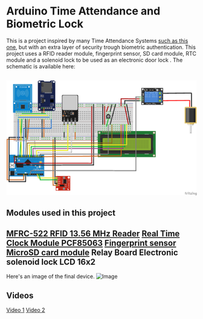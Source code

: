 # Arduino Time Attendance and Biometric Lock
This is a project inspired by many Time Attendance Systems [such as this one](https://randomnerdtutorials.com/arduino-time-attendance-system-with-rfid/), but with an extra layer of security trough biometric authentication. This project uses a RFID reader module, fingerprint sensor, SD card module, RTC module and a solenoid lock to be used as an electronic door lock . The schematic is available here:

![Schematic](/images/schema_attendance.png)
---
## Modules used in this project
[MFRC-522 RFID 13.56 MHz Reader](https://e-radionica.com/hr/rfid-citac-mfrc-522-s-rfid-karticom.html)
[Real Time Clock Module PCF85063](https://e-radionica.com/hr/rtc-real-time-clock-pcf85063-e-radionica.html)
[Fingerprint sensor](https://e-radionica.com/hr/senzor-otiska-prsta.html)
[MicroSD card module](https://e-radionica.com/hr/modul-za-microsd-karticu.html)
Relay Board
Electronic solenoid lock
LCD 16x2
---
Here's an image of the final device.
![Image](images/image.png)

## Videos
[Video 1](https://www.youtube.com/watch?v=5idrTtwI4ZU)
[Video 2](https://www.youtube.com/watch?v=g7-9wErG2Bk)
